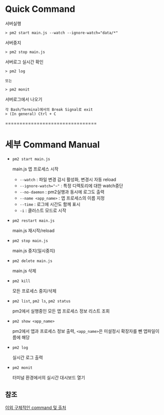 # Quick Command
서버실행

    > pm2 start main.js --watch --ignore-watch="data/*"

서버중지

    > pm2 stop main.js

서버로그 실시간 확인

    > pm2 log

    또는

    > pm2 monit

서버로그에서 나오기

    각 Bash/Terminal에서의 Break Signal로 exit
    > (In general) Ctrl + C


================================

# 세부 Command Manual
- `pm2 start main.js`
    
    main.js 앱 프로세스 시작

    - `--watch` : 파일 변경 감시 활성화, 변경시 자동 reload
    - `--ignore-watch="~"` : 특정 디렉토리에 대한 watch중단
    - `--no-daemon` : pm2실행과 동시에 로그도 출력
    - `--name <app_name>` : 앱 프로세스의 이름 지정
    - `--time` : 로그에 시간도 함께 표시
    - `-i` : 클러스트 모드로 시작


- `pm2 restart main.js`
    
    main.js 재시작/reload


- `pm2 stop main.js`
    
    main.js 중지(일시중지)


- `pm2 delete main.js`
    
    main.js 삭제


- `pm2 kill`
    
    모든 프로세스 중지/삭제


- `pm2 list`,
  `pm2 ls`,
  `pm2 status`
    
    pm2에서 실행중인 모든 앱 프로세스 정보 리스트 조회

- `pm2 show <app_name>`

    pm2에서 앱과 프로세스 정보 출력, `<app_name>`은 미설정시 확장자를 뺀 앱파일이름에 해당

- `pm2 log`
    
    실시간 로그 출력


- `pm2 monit`
    
    터미널 환경에서의 실시간 대시보드 열기


## 참조
[이외 구체적인 command 및 출처](https://pm2.keymetrics.io/docs/usage/quick-start/)